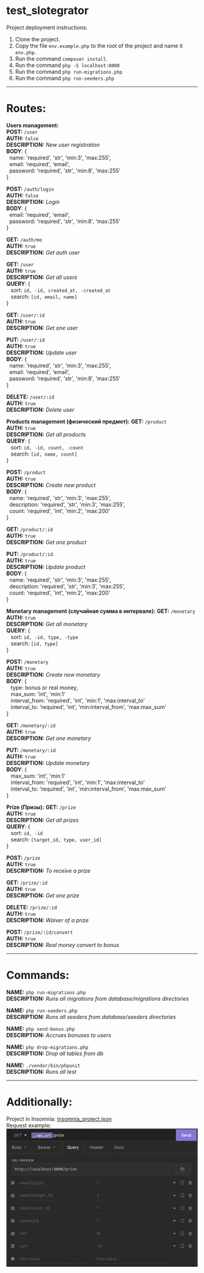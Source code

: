 # test_slotegrator

Project deployment instructions:
1) Clone the project.
2) Copy the file `env.example.php` to the root of the project and name it `env.php`.
3) Run the command `composer install`.
4) Run the command `php -S localhost:8000`
5) Run the command `php run-migrations.php`
6) Run the command `php run-seeders.php`

___
# Routes:
**Users management:** <br/> 
**POST:** `/user` <br/>
**AUTH:** `false` <br/>
**DESCRIPTION:** _New user registration_ <br/>
**BODY**: { <br/>
&nbsp;&nbsp;name: 'required', 'str', 'min:3', 'max:255', <br/>
&nbsp;&nbsp;email: 'required', 'email', <br/>
&nbsp;&nbsp;password: 'required', 'str', 'min:8', 'max:255' <br/>
} <br/>

**POST:** `/auth/login` <br/>
**AUTH:** `false` <br/>
**DESCRIPTION:** _Login_ <br/>
**BODY**: { <br/>
&nbsp;&nbsp;email: 'required', 'email', <br/>
&nbsp;&nbsp;password: 'required', 'str', 'min:8', 'max:255' <br/>
} <br/>

**GET:** `/auth/me` <br/>
**AUTH:** `true` <br/>
**DESCRIPTION:** _Get auth user_ <br/>

**GET:** `/user` <br/>
**AUTH:** `true` <br/>
**DESCRIPTION:** _Get all users_ <br/>
**QUERY**: { <br/>
&nbsp;&nbsp; sort: `id, -id, created_at, -created_at` <br/>
&nbsp;&nbsp; search: `[id, email, name]`<br/>
} <br/>

**GET:** `/user/:id` <br/>
**AUTH:** `true` <br/>
**DESCRIPTION:** _Get one user_ <br/>

**PUT:** `/user/:id` <br/>
**AUTH:** `true` <br/>
**DESCRIPTION:** _Update user_ <br/>
**BODY**: { <br/>
&nbsp;&nbsp;name: 'required', 'str', 'min:3', 'max:255', <br/>
&nbsp;&nbsp;email: 'required', 'email', <br/>
&nbsp;&nbsp;password: 'required', 'str', 'min:8', 'max:255' <br/>
} <br/>

**DELETE:** `/user/:id` <br/>
**AUTH:** `true` <br/>
**DESCRIPTION:** _Delete user_ <br/>

**Products management (физический предмет):**
**GET:** `/product` <br/>
**AUTH:** `true` <br/>
**DESCRIPTION:** _Get all products_ <br/>
**QUERY**: { <br/>
&nbsp;&nbsp; sort: `id, -id, count, -count` <br/>
&nbsp;&nbsp; search: `[id, name, count]`<br/>
} <br/>

**POST:** `/product` <br/>
**AUTH:** `true` <br/>
**DESCRIPTION:** _Create new product_ <br/>
**BODY**: { <br/>
&nbsp;&nbsp;name: 'required', 'str', 'min:3', 'max:255', <br/>
&nbsp;&nbsp;description: 'required', 'str', 'min:3', 'max:255', <br/>
&nbsp;&nbsp;count: 'required', 'int', 'min:2', 'max:200' <br/>
} <br/>

**GET:** `/product/:id` <br/>
**AUTH:** `true` <br/>
**DESCRIPTION:** _Get one product_ <br/>

**PUT:** `/product/:id` <br/>
**AUTH:** `true` <br/>
**DESCRIPTION:** _Update product_ <br/>
**BODY**: { <br/>
&nbsp;&nbsp;name: 'required', 'str', 'min:3', 'max:255', <br/>
&nbsp;&nbsp;description: 'required', 'str', 'min:3', 'max:255', <br/>
&nbsp;&nbsp;count: 'required', 'int', 'min:2', 'max:200' <br/>
} <br/>

**Monetary management (случайная сумма в интервале):**
**GET:** `/monetary` <br/>
**AUTH:** `true` <br/>
**DESCRIPTION:** _Get all monetary_ <br/>
**QUERY**: { <br/>
&nbsp;&nbsp; sort: `id, -id, type, -type` <br/>
&nbsp;&nbsp; search: `[id, type]`<br/>
} <br/>

**POST:** `/monetary` <br/>
**AUTH:** `true` <br/>
**DESCRIPTION:** _Create new monetary_ <br/>
**BODY**: { <br/>
&nbsp;&nbsp; type: bonus or real money, <br/>
&nbsp;&nbsp; max_sum: 'int', 'min:1' <br/>
&nbsp;&nbsp; interval_from: 'required', 'int', 'min:1', 'max:interval_to' <br/>
&nbsp;&nbsp; interval_to: 'required', 'int', 'min:interval_from', 'max:max_sum' <br/>
} <br/>

**GET:** `/monetary/:id` <br/>
**AUTH:** `true` <br/>
**DESCRIPTION:** _Get one monetary_ <br/>

**PUT:** `/monetary/:id` <br/>
**AUTH:** `true` <br/>
**DESCRIPTION:** _Update monetary_ <br/>
**BODY**: { <br/>
&nbsp;&nbsp; max_sum: 'int', 'min:1' <br/>
&nbsp;&nbsp; interval_from: 'required', 'int', 'min:1', 'max:interval_to' <br/>
&nbsp;&nbsp; interval_to: 'required', 'int', 'min:interval_from', 'max:max_sum' <br/>
} <br/>

**Prize (Призы):**
**GET:** `/prize` <br/>
**AUTH:** `true` <br/>
**DESCRIPTION:** _Get all prizes_ <br/>
**QUERY**: { <br/>
&nbsp;&nbsp; sort: `id, -id` <br/>
&nbsp;&nbsp; search: `[target_id, type, user_id]`<br/>
} <br/>

**POST:** `/prize` <br/>
**AUTH:** `true` <br/>
**DESCRIPTION:** _To receive a prize_ <br/>

**GET:** `/prize/:id` <br/>
**AUTH:** `true` <br/>
**DESCRIPTION:** _Get one prize_ <br/>

**DELETE:** `/prize/:id` <br/>
**AUTH:** `true` <br/>
**DESCRIPTION:** _Waiver of a prize_ <br/>

**POST:** `/prize/:id/convert` <br/>
**AUTH:** `true` <br/>
**DESCRIPTION:** _Real money convert to bonus_ <br/>

___
# Commands:
**NAME:** `php run-migrations.php` <br/>
**DESCRIPTION:** _Runs all migrations from database/migrations directories_ <br/>

**NAME:** `php run-seeders.php` <br/>
**DESCRIPTION:** _Runs all seeders from database/seeders directories_ <br/>

**NAME:** `php send-bonus.php` <br/>
**DESCRIPTION:** _Accrues bonuses to users_ <br/>

**NAME:** `php drop-migrations.php` <br/>
**DESCRIPTION:** _Drop all tables from db_ <br/>

**NAME:** `./vendor/bin/phpunit` <br/>
**DESCRIPTION:** _Runs all test_ <br/>
___
# Additionally:
Project in Insomnia: [insomnia_project.json](Insomnia_project.json) <br/>
Request example: <br/>
![img.png](img.png)

